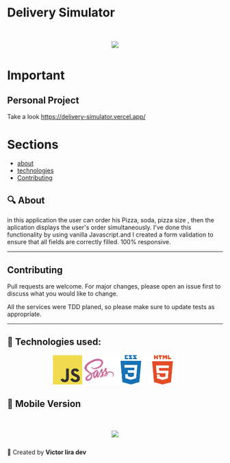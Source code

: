 # Delivery Simulator

<h1 align="center" >
    <img src="https://ik.imagekit.io/mcvhbcq4zu/delivery_yFPRTnSxn.gif">
</h1>

# Important
## Personal Project
Take a look https://delivery-simulator.vercel.app/
# Sections

- [about](#-About)
- [technologies](#-technologies)
- [Contributing](#-Contributing)

## :mag:  About

in this application the user can order his Pizza, soda, pizza size , then the aplication displays the user's order simultaneously. I've done this functionality by using vanilla Javascript.and I created a form validation to ensure that all fields are correctly filled. 100% responsive.

---

## Contributing

Pull requests are welcome. For major changes, please open an issue first to discuss what you would like to change.

All the services were TDD planed, so please make sure to update tests as appropriate.

---

## :rocket: Technologies used:
<p align="center">
    <img src="https://github.com/devicons/devicon/blob/master/icons/javascript/javascript-original.svg" alt="javascript" width="70" height="70"/>
    <img src="https://github.com/devicons/devicon/blob/master/icons/sass/sass-original.svg" alt="sass" width="70" height="70"/>
    <img src="https://github.com/devicons/devicon/blob/master/icons/css3/css3-plain-wordmark.svg" alt="css3" width="70" height="70"/>
    <img src="https://github.com/devicons/devicon/blob/master/icons/html5/html5-plain-wordmark.svg" alt="html5"  width="70" height="70"/>
</p>

## 📱 Mobile Version

<h1 align="center" >
    <img src="https://ik.imagekit.io/mcvhbcq4zu/deliveryMobile_tKvMmTVZ3.gif">
</h1>

👨 Created by **Victor lira dev**
